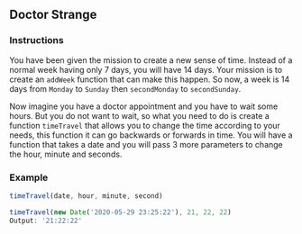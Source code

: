 ## Doctor Strange

### Instructions

You have been given the mission to create a new sense of time.
Instead of a normal week having only 7 days, you will have 14 days.
Your mission is to create an `addWeek` function that can make this happen.
So now, a week is 14 days from `Monday` to `Sunday` then `secondMonday` to `secondSunday`.

Now imagine you have a doctor appointment and you have to wait some hours.
But you do not want to wait, so what you need to do is create a
function `timeTravel` that allows you to change the time according to your needs, this function
it can go backwards or forwards in time.
You will have a function that takes a date and you will pass 3 more parameters to change
the hour, minute and seconds.

### Example

```js
timeTravel(date, hour, minute, second)

timeTravel(new Date('2020-05-29 23:25:22'), 21, 22, 22)
Output: '21:22:22'
```
